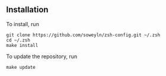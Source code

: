 Installation
------------

To install, run

    git clone https://github.com/soweyln/zsh-config.git ~/.zsh
    cd ~/.zsh
    make install

To update the repository, run

    make update
